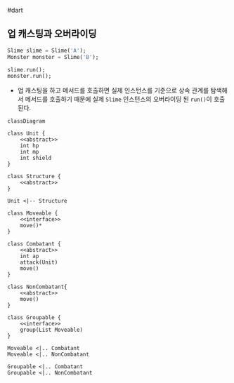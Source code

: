 
#dart 


## 업 캐스팅과 오버라이딩

```dart
Slime slime = Slime('A');
Monster monster = Slime('B');

slime.run();
monster.run();
```

- 업 캐스팅을 하고 메서드를 호출하면 실제 인스턴스를 기준으로 상속 관계를 탐색해서 메서드를 호출하기 때문에 실제 `Slime` 인스턴스의 오버라이딩 된 `run()`이 호출된다.


```mermaid
classDiagram

class Unit {
	<<abstract>>
	int hp
	int mp
	int shield
}

class Structure {
	<<abstract>>
}

Unit <|-- Structure

class Moveable {
	<<interface>>
	move()*
}

class Combatant {
	<<abstract>>
	int ap
	attack(Unit)
	move()
}

class NonCombatant{
	<<abstract>>
	move()
}

class Groupable {
	<<interface>>
	group(List Moveable)
}

Moveable <|.. Combatant
Moveable <|.. NonCombatant

Groupable <|.. Combatant
Groupable <|.. NonCombatant



```